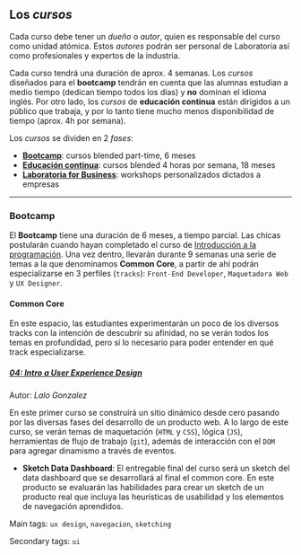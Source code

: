 ## Los _cursos_

Cada curso debe tener un _dueño_ o _autor_, quien es responsable del curso
como unidad atómica. Estos _autores_ podrán ser personal de Laboratoria así
como profesionales y expertos de la industria.

Cada curso tendrá una duración de aprox. 4 semanas. Los _cursos_ diseñados para
el **bootcamp** tendrán en cuenta que las alumnas estudian a medio tiempo
(dedican tiempo todos los días) y **no** dominan el idioma inglés. Por otro
lado, los _cursos_ de **educación continua** están dirigidos a un público que
trabaja, y por lo tanto tiene mucho menos disponibilidad de tiempo (aprox. 4h
por semana).

Los _cursos_ se dividen en 2 _fases_:

* [**Bootcamp**](#bootcamp): cursos blended part-time, 6 meses
* [**Educación continua**](#educación-continua): cursos blended 4 horas por
  semana, 18 meses
* [**Laboratoria for Business**](#laboratoria-for-bussines): workshops personalizados dictados a empresas

***

### Bootcamp

El **Bootcamp** tiene una duración de 6 meses, a tiempo parcial. Las chicas
postularán cuando hayan completado el curso de
[Introducción a la programación](../curricula-js/01-intro). Una vez dentro, llevarán durante 9
semanas una serie de temas a la que denominamos **Common Core**, a partir de ahí
podrán especializarse en 3 perfiles (`tracks`): `Front-End Developer`,
`Maquetadora Web` y `UX Designer`.

#### Common Core

En este espacio, las estudiantes experimentarán un poco de los diversos tracks
con la intención de descubrir su afinidad, no se verán todos los temas en
profundidad, pero sí lo necesario para poder entender en qué track
especializarse.

##### [04: Intro a User Experience Design](/01-bootcamp/03-user-experience-design-bootcamp-2017-2/00-intro-ux-design)

Autor: _Lalo Gonzalez_

En este primer curso se construirá un sitio dinámico desde cero pasando por las
diversas fases del desarrollo de un producto web. A lo largo de este curso, se
verán temas de maquetación (`HTML` y `CSS`), lógica (`JS`), herramientas de
flujo de trabajo (`git`), además de interacción con el `DOM` para agregar
dinamismo a través de eventos.

* **Sketch Data Dashboard**: El entregable final del curso será un sketch del data dashboard que se desarrollará al final el common core. En este producto se evaluarán las habilidades para crear un sketch de un producto real que incluya las heurísticas de usabilidad y los elementos de navegación aprendidos.


Main tags: `ux design`, `navegacion`, `sketching`

Secondary tags: `ui`
